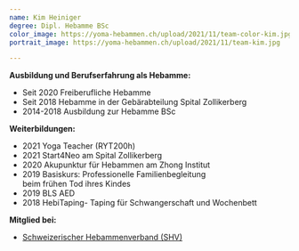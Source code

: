 ```yaml
---
name: Kim Heiniger
degree: Dipl. Hebamme BSc
color_image: https://yoma-hebammen.ch/upload/2021/11/team-color-kim.jpg
portrait_image: https://yoma-hebammen.ch/upload/2021/11/team-kim.jpg

---
```

**Ausbildung und Berufserfahrung als Hebamme:**

* Seit 2020 Freiberufliche Hebamme
* Seit 2018 Hebamme in der Gebärabteilung Spital Zollikerberg
* 2014-2018 Ausbildung zur Hebamme BSc

**Weiterbildungen:**

* 2021 Yoga Teacher (RYT200h)
* 2021 Start4Neo am Spital Zollikerberg
* 2020 Akupunktur für Hebammen am Zhong Institut
* 2019 Basiskurs: Professionelle Familienbegleitung  
  beim frühen Tod ihres Kindes
* 2019 BLS AED
* 2018 HebiTaping- Taping für Schwangerschaft und Wochenbett

**Mitglied bei:**

* [Schweizerischer Hebammenverband (SHV)](https://hebamme.ch "https://hebamme.ch")